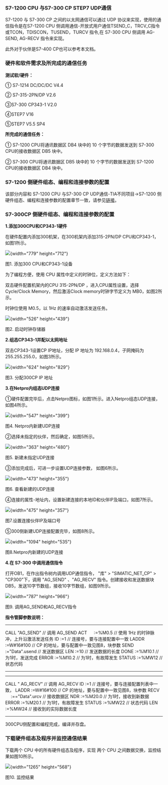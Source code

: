 ### S7-1200 CPU 与S7-300 CP STEP7 UDP通信

S7-1200 与 S7-300 CP 之间的以太网通信可以通过 UDP
协议来实现，使用的通信指令是在S7-1200 CPU
侧调用通信-开放式用户通信TSEND_C，TRCV_C指令或TCON，TDISCON，TUSEND，TURCV
指令,在 S7-300 CPU 侧调用 AG-SEND, AG-RECV 指令来实现。

此外对于伙伴是S7-400 CP也可以参考本文档。

### 硬件和软件需求及所完成的通信任务

**测试软/硬件：**

① S7-1214 DC/DC/DC V4.4

② S7-315-2PN/DP V2.6

③S7-300 CP343-1 V2.0

④STEP7 V16

⑤STEP7 V5.5 SP4

**所完成的通信任务：**

① S7-1200 CPU将通讯数据区 DB4 块中的 10 个字节的数据发送到 S7-300
CPU的接收数据区 DB5 块中。

② S7-300 CPU将通讯数据区 DB5 块中的 10 个字节的数据发送到 S7-1200
CPU的接收数据区 DB4 块中。

### S7-1200 侧硬件组态、编程和连接参数的配置

该部分内容和 S7-1200 CPU 与S7-300 CP UDP通信-TIA不同项目-\>S7-1200
侧硬件组态、编程和连接参数的配置章节一致，请参见[链接](01-TIA.html)。

### S7-300CP 侧硬件组态、编程和连接参数的配置

**1.添加300CPU和CP343-1硬件**

在硬件配置内添加300机架，在300机架内添加315-2PN/DP
CPU和CP343-1，如图1所示。

![](images/2-01.JPG){width="779" height="712"}

图1. 添加300 CPU和CP343-1设备

为了编程方便，使用 CPU 属性中定义的时钟位，定义方法如下：

双击硬件配置机架内的CPU 315-2PN/DP ，进入CPU属性设置，选择Cycle/Clock
Memory，然后激活Clock memory时钟字节定义为 MB0，如图2所示。

时钟位使用 M0.5，以 1Hz 的速率自动激活发送任务。

![](images/2-02.JPG){width="526" height="439"}

图2. 启动时钟存储器

**2.组态CP343-1并配以太网地址**

双击CP343-1设置CP IP地址，分配 IP 地址为
192.168.0.4，子网掩码为255.255.255.0，如图3所示。

![](images/2-03.JPG){width="624" height="829"}

图3. 分配300CP IP 地址

**3.在Netpro内组态UDP连接**

①硬件配置完毕后，点击Netpro图标，如图1所示。进入Netpro组态UDP连接，如图4所示。

![](images/2-04.JPG){width="547" height="399"}

图4. Netpro内新建UDP连接

②选择未指定的伙伴，然后确定，如图5所示。

![](images/2-05.JPG){width="363" height="480"}

图5. 新建未指定UDP连接

③添加完成后，可进一步设置UDP连接参数， 如图6所示。

![](images/2-06.JPG){width="473" height="355"}

图6. 查看新建的UDP连接

④连接的属性-地址内，设置新建连接的本地ID和伙伴IP及端口，如图7所示。

![](images/2-07.JPG){width="475" height="357"}

图7.设置连接伙伴IP及端口号

⑤300侧新建UDP连接配置完毕，如图8所示。

![](images/2-08.JPG){width="1094" height="535"}

图8.Netpro内新建的UDP连接

**4.在 S7-300 中调用通信指令**

打开OB1，在作出指令树内调用UDP通信指令， "库" \> "SIMATIC_NET_CP" \>
"CP300"下，调用 "AG_SEND" 、"AG_RECV" 指令。创建接收和发送数据块
DB5，发送10字节数组，接收10字节数组，如图9所示。

![](images/2-09.JPG){width="787" height="966"}

图9. 调用AG_SEND和AG_RECV指令

**指令管脚参数说明：**

  ---------------- ---------------- --------------------------------------------
  CALL "AG_SEND"                    // 调用 AG_SEND
  ACT 　           :=%M0.5          // 使用 1Hz 的时钟脉冲，上升沿激活发送任务
  ID               :=1              // 连接号，要与连接配置中一致
  LADDR            :=W#16#100       // CP 的地址，要与配置中一致见图8，块参数
  SEND             :="Data".usend   // 发送数据区
  LEN              :=10             // 发送数据的长度
  DONE             :=%M10.1         // 为1时，发送完成
  ERROR            :=%M10.2         // 为1时，有故障发生
  STATUS           :=%MW12          // 状态代码
  ---------------- ---------------- --------------------------------------------

  ----------------- ---------------- -------------------------------------------
  CALL " AG_RECV"                    // 调用 AG_RECV
  ID                :=1              // 连接号，要与连接配置列表中一致，
  LADDR             :=W#16#100       // CP 的地址，要与配置中一致见图8，块参数
  RECV 　           :=="Data".urcv   // 接收数据区
  NDR               :=%M20.0         // 为1时，接收到新数据
  ERROR             :=%M20.1         // 为1时，有故障发生
  STATUS            :=%MW22          // 状态代码
  LEN               :=%MW24          // 接收到的实际数据长度
  ----------------- ---------------- -------------------------------------------

300CPU侧配置和编程完成，编译并存盘。

### 下载硬件组态及程序并监控通信结果

下载两个 CPU 中的所有硬件组态及程序，实现 两个 CPU
之间数据交换，监控结果如图10所示。

![](images/2-10.JPG){width="1265" height="568"}

图10. 监控结果
